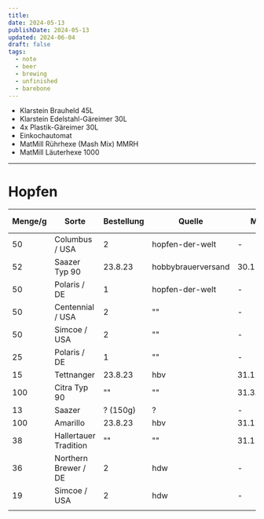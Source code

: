 ```yaml
---
title: 
date: 2024-05-13
publishDate: 2024-05-13
updated: 2024-06-04
draft: false
tags:
  - note
  - beer
  - brewing
  - unfinished
  - barebone
---
```

 
- Klarstein Brauheld 45L
- Klarstein Edelstahl-Gäreimer 30L
- 4x Plastik-Gäreimer 30L
- Einkochautomat
- MatMill Rührhexe (Mash Mix) MMRH
- MatMill Läuterhexe 1000


---

# Hopfen



| Menge/g | Sorte                 | Bestellung | Quelle             | MHD        | geöffnet | Ernte | Alpha/% | zuletzt geöffnet |
| ------- | --------------------- | ---------- | ------------------ | ---------- | -------- | ----- | ------- | ---------------- |
| 50      | Columbus / USA        | 2          | hopfen-der-welt    | -          | n        | 2016  | 14,6    | -                |
| 52      | Saazer Typ 90         | 23.8.23    | hobbybrauerversand | 30.11.2027 | j        | 2022  | 4,7     | 6.9.2023         |
| 50      | Polaris / DE          | 1          | hopfen-der-welt    | -          | n        | 2017  | 19,2    | -                |
| 50      | Centennial / USA      | 2          | ""                 | -          | n        | 2016  | 8,1     | -                |
| 50      | Simcoe / USA          | 2          | ""                 | -          | n        | 2017  | 11,5    | -                |
| 25      | Polaris / DE          | 1          | ""                 | -          | j        | 2017  | 19,2    | ?                |
| 15      | Tettnanger            | 23.8.23    | hbv                | 31.12.2025 | j        | 2022  | 2,4     | 30.8.2023        |
| 100     | Citra Typ 90          | ""         | ""                 | 31.3.2024  | n        | 2021  | 12      | -                |
| 13      | Saazer                | ? (150g)   | ?                  | -          | j        | ?     | 4,3     | ?                |
| 100     | Amarillo              | 23.8.23    | hbv                | 31.12.2025 | n        | 2022  | 7,4     | -                |
| 38      | Hallertauer Tradition | ""         | ""                 | 31.12.2025 | j        | 2022  | 5,5     | 1.9.2023         |
| 36      | Northern Brewer / DE  | 2          | hdw                | -          | j        | 2017  | 8,6     | 16.3.23          |
| 19      | Simcoe / USA          | 2          | hdw                | -          | j        | 2017  | 11,5    | ?                |
|         |                       |            |                    |            |          |       |         |                  |
